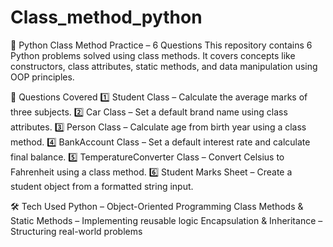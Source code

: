 # Class_method_python
🏫 Python Class Method Practice – 6 Questions This repository contains 6 Python problems solved using class methods. It covers concepts like constructors, class attributes, static methods, and data manipulation using OOP principles.


📌 Questions Covered
1️⃣ Student Class – Calculate the average marks of three subjects.
2️⃣ Car Class – Set a default brand name using class attributes.
3️⃣ Person Class – Calculate age from birth year using a class method.
4️⃣ BankAccount Class – Set a default interest rate and calculate final balance.
5️⃣ TemperatureConverter Class – Convert Celsius to Fahrenheit using a class method.
6️⃣ Student Marks Sheet – Create a student object from a formatted string input.

🛠 Tech Used
Python – Object-Oriented Programming
Class Methods & Static Methods – Implementing reusable logic
Encapsulation & Inheritance – Structuring real-world problems
